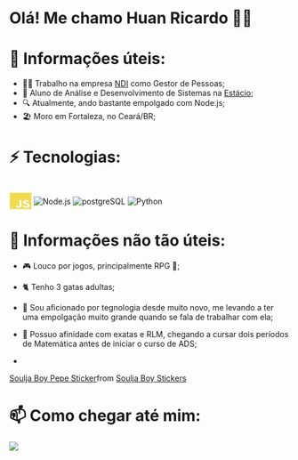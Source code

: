 # Olá! Me chamo Huan Ricardo 👋😃

# 📌 Informações úteis:

- 🧑‍💻 Trabalho na empresa <a href="https:/https://www.gndi.com.br/" target="_blank" rel="noopener noreferrer">NDI<a/> como Gestor de Pessoas;
- 📘 Aluno de Análise e Desenvolvimento de Sistemas na <a href="https://estacio.br/faculdade/" target="_blank" rel="noopener noreferrer"> Estácio<a/>;
- 🔍 Atualmente, ando bastante empolgado com Node.js;
- 🏖️ Moro em Fortaleza, no Ceará/BR;

# ⚡ Tecnologias:

<div style="display: inline_block"><br>
   <img align="center" alt="Js" height="30" width="40" src="https://raw.githubusercontent.com/devicons/devicon/master/icons/javascript/javascript-plain.svg">
   <img align="center" alt="Node.js" height="30" width="40" src="https://cdn.jsdelivr.net/gh/devicons/devicon/icons/nodejs/nodejs-original.svg" />
   <img align="center" alt="postgreSQL" height="30" width="40" src="https://cdn.jsdelivr.net/gh/devicons/devicon/icons/postgresql/postgresql-plain-wordmark.svg" />
   <img align="center" alt="Python" height="30" width="40"src="https://cdn.jsdelivr.net/gh/devicons/devicon@latest/icons/python/python-plain.svg" />
 </div>

# 🧐 Informações não tão úteis:

- 🎮 Louco por jogos, principalmente RPG 🎲;
- 🐈 Tenho 3 gatas adultas;
- 👾 Sou aficionado por tegnologia desde muito novo, me levando a ter uma empolgação muito grande quando se fala de trabalhar com ela;
- 🧮 Possuo afinidade com exatas e RLM, chegando a cursar dois períodos de Matemática antes de iniciar o curso de ADS;

- 
<div class="tenor-gif-embed" data-postid="13307647" data-share-method="host" data-aspect-ratio="1" data-width="100%"><a href="https://tenor.com/view/soulja-boy-pepe-typing-matrix-codes-gif-13307647">Soulja Boy Pepe Sticker</a>from <a href="https://tenor.com/search/soulja+boy-stickers">Soulja Boy Stickers</a></div> <script type="text/javascript" async src="https://tenor.com/embed.js"></script>

# 📫 Como chegar até mim:
<div> 
   <a href = <a href = "mailto:huanricardo123@gmail.com"><img loading="lazy" src="https://img.shields.io/badge/Gmail-D14836?style=for-the-badge&logo=gmail&logoColor=white" target="_blank"></a>

